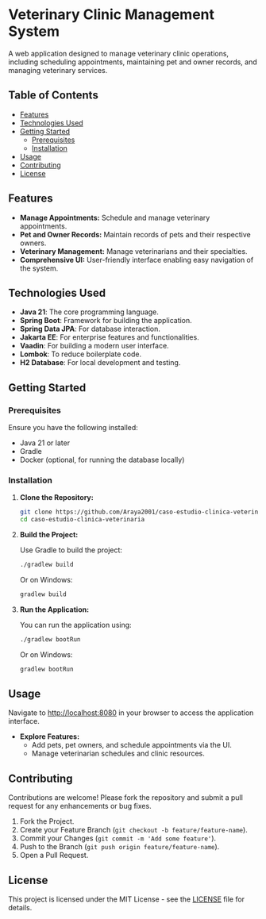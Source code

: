 # Veterinary Clinic Management System

A web application designed to manage veterinary clinic operations, including scheduling appointments, maintaining pet and owner records, and
managing veterinary services.

## Table of Contents

- [Features](#features)
- [Technologies Used](#technologies-used)
- [Getting Started](#getting-started)
    - [Prerequisites](#prerequisites)
    - [Installation](#installation)
- [Usage](#usage)
- [Contributing](#contributing)
- [License](#license)

## Features

- **Manage Appointments:** Schedule and manage veterinary appointments.
- **Pet and Owner Records:** Maintain records of pets and their respective owners.
- **Veterinary Management:** Manage veterinarians and their specialties.
- **Comprehensive UI:** User-friendly interface enabling easy navigation of the system.

## Technologies Used

- **Java 21**: The core programming language.
- **Spring Boot**: Framework for building the application.
- **Spring Data JPA**: For database interaction.
- **Jakarta EE**: For enterprise features and functionalities.
- **Vaadin**: For building a modern user interface.
- **Lombok**: To reduce boilerplate code.
- **H2 Database**: For local development and testing.

## Getting Started

### Prerequisites

Ensure you have the following installed:

- Java 21 or later
- Gradle
- Docker (optional, for running the database locally)

### Installation

1. **Clone the Repository:**

    ```bash
    git clone https://github.com/Araya2001/caso-estudio-clinica-veterinaria.git
    cd caso-estudio-clinica-veterinaria
    ```

2. **Build the Project:**

   Use Gradle to build the project:

    ```bash
    ./gradlew build
    ```

   Or on Windows:

    ```bash
    gradlew build
    ```

3. **Run the Application:**

   You can run the application using:

    ```bash
    ./gradlew bootRun
    ```

   Or on Windows:

    ```bash
    gradlew bootRun
    ```

## Usage

Navigate to [http://localhost:8080](http://localhost:8080) in your browser to access the application interface.

- **Explore Features:**
    - Add pets, pet owners, and schedule appointments via the UI.
    - Manage veterinarian schedules and clinic resources.

## Contributing

Contributions are welcome! Please fork the repository and submit a pull request for any enhancements or bug fixes.

1. Fork the Project.
2. Create your Feature Branch (`git checkout -b feature/feature-name`).
3. Commit your Changes (`git commit -m 'Add some feature'`).
4. Push to the Branch (`git push origin feature/feature-name`).
5. Open a Pull Request.

## License

This project is licensed under the MIT License - see the [LICENSE](LICENSE) file for details.